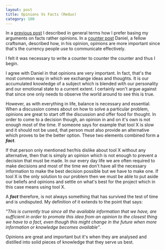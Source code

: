 ```yaml
---
layout: post
title: Opinions Vs Facts (Redux)
category: 100
---
```

In a [previous post](http://makisotman.com/100_words_challenge/100/2015/09/25/41.html) I described in general terms how I prefer basing my arguments on facts rather opinions. In a [counter post](http://zebr8.tumblr.com/post/129937703550/opinions) Daniel, a fellow craftsman, described how, in his opinion, opinions are more important since that's the currency people use to communicate effectively.

I felt it was necessary to write a counter to counter the counter and thus I begin.

I agree with Daniel in that opinions are very important. In fact, that's the most common way in which we exchange ideas and thoughts. It is our accumulated knowledge of a subject which is blended with our personality and our emotional state to a current extent. I certainly won't argue against that since one only needs to observe the world around to see this is true.

However, as with everything in life, balance is necessary and essential. When a discussion comes about on how to solve a particular problem, opinions are great to start off the discussion and offer food for thought. In order to come to a decision though, an opinion in and on it's own is not enough most of the time. If someone says for example that tool X is slow and it should not be used, that person must also provide an alternative which proves to be the better option. These two elements combined form a ***fact***.

If that person only mentioned her/his dislike about tool X without any alternative, then that is simply an opinion which is not enough to prevent a decision that must be made. In our every day life we are often required to make decisions and most of the time we don't have all the necessary information to make the best decision possible but we have to make one. If tool X is the only solution to our problem then we must be able to put aside our beliefs and opinions and settle on what's best for the project which in this case means using tool X.

A ***fact*** therefore, is not always something that has survived the test of time and is undisputed. My definition of it extends to the point that says:

*"This is currently true since all the available information that we have, are sufficient in order to promote this idea from an opinion to the closest thing we have to a fact, even though this might change in the future when more information or knowledge becomes available"*.

Opinions are great and important but it's when they are analysed and distilled into solid pieces of knowledge that they serve us best.
